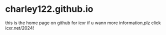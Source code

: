 # charley122.github.io
this is the home page on github for icxr
if u wann more information,plz click icxr.net/2024!
